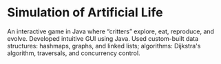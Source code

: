 # Simulation of Artificial Life
An interactive game in Java where “critters” explore, eat, reproduce, and evolve. Developed intuitive GUI using Java. Used custom-built data structures: hashmaps, graphs, and linked lists; algorithms: Dijkstra's algorithm, traversals, and concurrency control.
